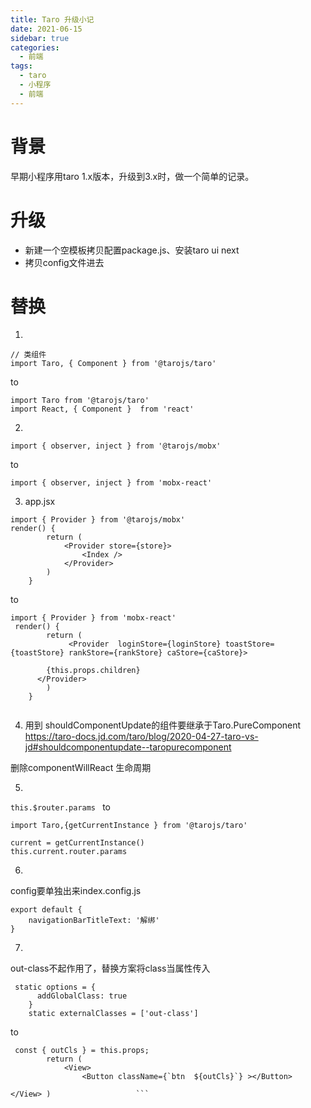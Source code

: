 ```yaml
---
title: Taro 升级小记
date: 2021-06-15
sidebar: true
categories:
  - 前端
tags:
  - taro
  - 小程序
  - 前端
---
```


# 背景
早期小程序用taro 1.x版本，升级到3.x时，做一个简单的记录。

# 升级
- 新建一个空模板拷贝配置package.js、安装taro ui next
- 拷贝config文件进去

# 替换
1. 
```
// 类组件
import Taro, { Component } from '@tarojs/taro'
```
to
```
import Taro from '@tarojs/taro'
import React, { Component }  from 'react'  
```




2. 

```
import { observer, inject } from '@tarojs/mobx'
```
to
```
import { observer, inject } from 'mobx-react'
```

3. app.jsx
```
import { Provider } from '@tarojs/mobx'
render() {
        return (
            <Provider store={store}>
                <Index />
            </Provider>
        )
    }
```

to 
```
import { Provider } from 'mobx-react'
 render() {
        return (
             <Provider  loginStore={loginStore} toastStore={toastStore} rankStore={rankStore} caStore={caStore}>

        {this.props.children}
      </Provider>
        )
    }
 
```


4. 用到 
shouldComponentUpdate的组件要继承于Taro.PureComponent
https://taro-docs.jd.com/taro/blog/2020-04-27-taro-vs-jd#shouldcomponentupdate--taropurecomponent

删除componentWillReact 生命周期

5. 

```this.$router.params ```
to  

```
import Taro,{getCurrentInstance } from '@tarojs/taro'

current = getCurrentInstance()
this.current.router.params

```

6. 
config要单独出来index.config.js
```
export default {
    navigationBarTitleText: '解绑'
}
```

7. 
out-class不起作用了，替换方案将class当属性传入
```
 static options = {
      addGlobalClass: true
    }
    static externalClasses = ['out-class']
```
to
```
 const { outCls } = this.props;
        return (
            <View>
                <Button className={`btn  ${outCls}`} ></Button>

</View> )                   ```
